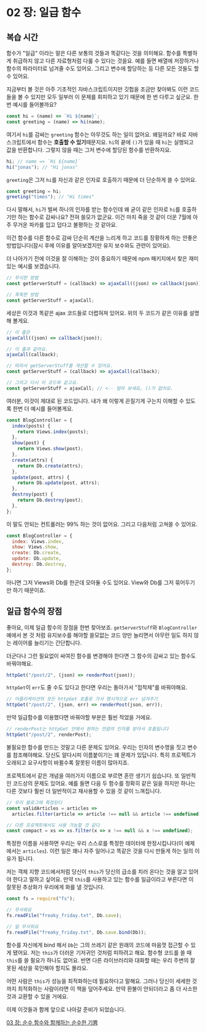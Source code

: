 # 02 장: 일급 함수

## 복습 시간

함수가 "일급" 이라는 말은 다른 보통의 것들과 똑같다는 것을 의미해요. 함수를 특별하게 취급하지 않고 다른 자료형처럼 다룰 수 있다는 것을요. 예를 들면 배열에 저장하거나 함수의 파라미터로 넘겨줄 수도 있어요. 그리고 변수에 할당하는 등 다른 모든 것들도 할 수 있어요.

지금부터 볼 것은 아주 기초적인 자바스크립트이지만 깃헙을 조금만 찾아봐도 이런 코드들을 볼 수 있지만 모두 일부러 이 문제를 회피하고 있기 때문에 한 번 다루고 싶군요. 한번 예시를 들어볼까요?

```js
const hi = (name) => `Hi ${name}`;
const greeting = (name) => hi(name);
```

여기서 `hi`를 감싸는 `greeting` 함수는 아무것도 하는 일이 없어요. 왜일까요? 바로 자바스크립트에서 함수는 **호출할 수 있기**때문지요. `hi`의 끝에 `()`가 있을 때 `hi`는 실행되고 값을 반환합니다. 그렇지 않을 때는 그저 변수에 할당된 함수를 반환하지요.

```js
hi; // name => `Hi ${name}`
hi("jonas"); // "Hi jonas"
```

`greeting`은 그저 `hi`를 자신과 같은 인자로 호출하기 때문에 더 단순하게 쓸 수 있어요.

```js
const greeting = hi;
greeting("times"); // "Hi times"
```

다시 말해서, `hi`가 벌써 하나의 인자를 받는 함수인데 왜 굳이 같은 인자로 `hi`를 호출하기만 하는 함수로 감싸나요? 전혀 쓸모가 없군요. 이건 마치 죽을 것 같이 더운 7월에 아주 무거운 파카를 입고 덥다고 불평하는 것 같아요.

이건 함수를 다른 함수로 감싸 단순히 계산을 느리게 하고 코드를 장황하게 하는 안좋은 방법입니다(잠시 후에 이유를 알아보겠지만 유지 보수와도 관련이 있어요).

더 나아가기 전에 이것을 잘 이해하는 것이 중요하기 때문에 npm 패키지에서 찾은 재미있는 예시를 보겠습니다.

```js
// 무식한 방법
const getServerStuff = (callback) => ajaxCall((json) => callback(json));

// 똑똑한 방법
const getServerStuff = ajaxCall;
```

세상은 이것과 똑같은 ajax 코드들로 더렵혀져 있어요. 위의 두 코드가 같은 이유를 설명해 볼게요.

```js
// 이 줄은
ajaxCall((json) => callback(json));

// 이 줄과 같아요.
ajaxCall(callback);

// 따라서 getServerStuff를 개선할 수 있어요.
const getServerStuff = (callback) => ajaxCall(callback);

// 그리고 다시 이 코드와 같고요.
const getServerStuff = ajaxCall; // <-- 엄마 보세요, ()가 없어요.
```

여러분, 이것이 제대로 된 코드입니다. 내가 왜 이렇게 끈질기게 구는지 이해할 수 있도록 한번 더 예시를 들어볼게요.

```js
const BlogController = {
  index(posts) {
    return Views.index(posts);
  },
  show(post) {
    return Views.show(post);
  },
  create(attrs) {
    return Db.create(attrs);
  },
  update(post, attrs) {
    return Db.update(post, attrs);
  },
  destroy(post) {
    return Db.destroy(post);
  },
};
```

이 말도 안되는 컨트롤러는 99% 하는 것이 없어요. 그리고 다음처럼 고쳐쓸 수 있어요.

```js
const BlogController = {
  index: Views.index,
  show: Views.show,
  create: Db.create,
  update: Db.update,
  destroy: Db.destroy,
};
```

아니면 그저 Views와 Db를 한군데 모아둘 수도 있어요. View와 Db를 그저 묶어두기만 하기 때문이죠.

## 일급 함수의 장점

좋아요, 이제 일급 함수의 장점을 한번 찾아보죠. `getServerStuff`와 `BlogController` 예에서 본 것 처럼 유지보수를 해야할 쓸모없는 코드 양만 늘리면서 아무런 일도 하지 않는 레이어를 늘리기는 간단합니다.

더군다나 그런 필요없이 싸여진 함수를 변경해야 한다면 그 함수의 감싸고 있는 함수도 바꿔야해요.

```js
httpGet("/post/2", (json) => renderPost(json));
```

`httpGet`이 `err`도 줄 수도 있다고 한다면 우리는 돌아가서 "접착제"를 바꿔야해요.

```js
// 어플리케이션의 모든 httpGet 호출로 가서 명시적으로 err 넘겨주기
httpGet("/post/2", (json, err) => renderPost(json, err));
```

만약 일급함수를 이용했다면 바꿔야할 부분은 훨씬 적었을 거에요.

```js
// renderPost는 httpGet 안에서 원하는 만큼의 인자를 받아서 호출됩니다
httpGet("/post/2", renderPost);
```

불필요한 함수를 만드는 것말고 다른 문제도 있어요. 우리는 인자의 변수명을 짓고 변수를 참조해야해요. 당신도 알다시피 이름붙이기는 꽤 문제가 있답니다. 특히 프로젝트가 오래되고 요구사항이 바뀔수록 잘못된 이름이 많아지죠.

프로젝트에서 같은 개념을 여러가지 이름으로 부르면 혼란 생기기 쉽습니다. 또 일반적인 코드상의 문제도 있어요. 예를 들면 다음 두 함수를 정확히 같은 일을 하지만 하나는 다른 것보다 훨씬 더 일반적이고 재사용할 수 있을 것 같이 느껴집니다.

```js
// 우리 블로그에 특정된다
const validArticles = articles =>
  articles.filter(article => article !== null && article !== undefined),

// 다른 프로젝트에서도 사용 가능할 것 같다
const compact = xs => xs.filter(x => x !== null && x !== undefined);
```

특정한 이름을 사용하면 우리는 우리 스스로를 특정한 데이터에 한정시킵니다(이 예제에서는 `articles`). 이런 일은 꽤나 자주 일어나고 똑같은 것을 다시 만들게 하는 일의 이유가 됩니다.

저는 객체 지향 코드에서처럼 당신이 `this`가 당신의 급소를 치러 온다는 것을 알고 있어야 한다고 말하고 싶어요. 만약 `this`를 사용하고 있는 함수를 일급이라고 부른다면 이 잘못된 추상화가 우리에게 화를 낼 것입니다.

```js
const fs = require("fs");

// 무서워요
fs.readFile("freaky_friday.txt", Db.save);

// 덜 무서워요
fs.readFile("freaky_friday.txt", Db.save.bind(Db));
```

함수를 자신에게 bind 해서 `Db`는 그의 쓰레기 같은 원래의 코드에 마음껏 접근할 수 있게 됐어요. 저는 `this`가 더러운 기저귀인 것처럼 피하려고 해요. 함수형 코드를 쓸 때 `this`를 쓸 필요가 하나도 없어요. 반면 다른 라이브러리와 대화할 때는 우리 주변의 잘못된 세상을 묵인해야 할지도 몰라요.

어떤 사람은 `this`가 성능을 최적화하는데 필요하다고 말해요. 그러나 당신이 세세한 것까지 최적화하는 사람이라면 이 책을 덮어주세요. 만약 환불이 안되더라고 좀 더 사소한 것과 교환할 수 있을 거에요.

이제 이것들과 함께 앞으로 나아갈 준비가 되었습니다.

[03 장: 순수 함수와 함께하는 순수한 기쁨](ch03-kr.md)
